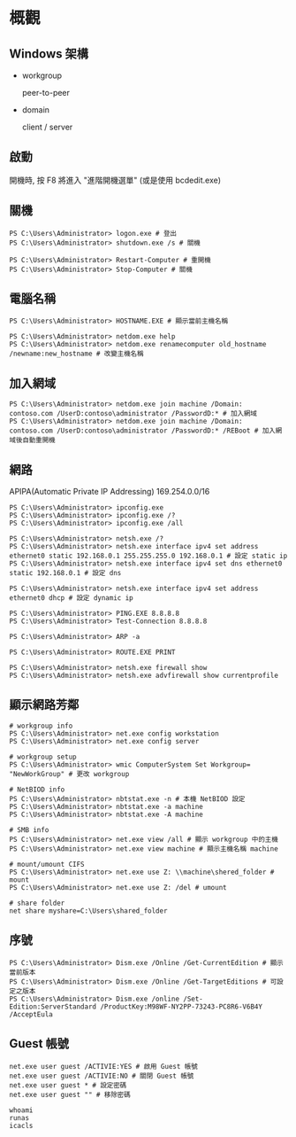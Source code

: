 # 概觀 #


## Windows 架構 ##

- workgroup

	peer-to-peer

- domain

	client / server


## 啟動 ##

開機時, 按 F8 將進入 "進階開機選單" (或是使用 bcdedit.exe)


## 關機 ##

	PS C:\Users\Administrator> logon.exe # 登出
	PS C:\Users\Administrator> shutdown.exe /s # 關機

	PS C:\Users\Administrator> Restart-Computer # 重開機
	PS C:\Users\Administrator> Stop-Computer # 關機


## 電腦名稱 ##

	PS C:\Users\Administrator> HOSTNAME.EXE # 顯示當前主機名稱

	PS C:\Users\Administrator> netdom.exe help
	PS C:\Users\Administrator> netdom.exe renamecomputer old_hostname /newname:new_hostname # 改變主機名稱


## 加入網域 ##

	PS C:\Users\Administrator> netdom.exe join machine /Domain: contoso.com /UserD:contoso\administrator /PasswordD:* # 加入網域
	PS C:\Users\Administrator> netdom.exe join machine /Domain: contoso.com /UserD:contoso\administrator /PasswordD:* /REBoot # 加入網域後自動重開機


## 網路 ##

APIPA(Automatic Private IP Addressing) 169.254.0.0/16

	PS C:\Users\Administrator> ipconfig.exe
	PS C:\Users\Administrator> ipconfig.exe /?
	PS C:\Users\Administrator> ipconfig.exe /all

	PS C:\Users\Administrator> netsh.exe /?
	PS C:\Users\Administrator> netsh.exe interface ipv4 set address ethernet0 static 192.168.0.1 255.255.255.0 192.168.0.1 # 設定 static ip
	PS C:\Users\Administrator> netsh.exe interface ipv4 set dns ethernet0 static 192.168.0.1 # 設定 dns

	PS C:\Users\Administrator> netsh.exe interface ipv4 set address ethernet0 dhcp # 設定 dynamic ip

	PS C:\Users\Administrator> PING.EXE 8.8.8.8
	PS C:\Users\Administrator> Test-Connection 8.8.8.8

	PS C:\Users\Administrator> ARP -a

	PS C:\Users\Administrator> ROUTE.EXE PRINT

	PS C:\Users\Administrator> netsh.exe firewall show
	PS C:\Users\Administrator> netsh.exe advfirewall show currentprofile


## 顯示網路芳鄰 ##

	# workgroup info
	PS C:\Users\Administrator> net.exe config workstation
	PS C:\Users\Administrator> net.exe config server

	# workgroup setup
	PS C:\Users\Administrator> wmic ComputerSystem Set Workgroup= "NewWorkGroup" # 更改 workgroup

	# NetBIOD info
	PS C:\Users\Administrator> nbtstat.exe -n # 本機 NetBIOD 設定
	PS C:\Users\Administrator> nbtstat.exe -a machine
	PS C:\Users\Administrator> nbtstat.exe -A machine

	# SMB info
	PS C:\Users\Administrator> net.exe view /all # 顯示 workgroup 中的主機
	PS C:\Users\Administrator> net.exe view machine # 顯示主機名稱 machine

	# mount/umount CIFS
	PS C:\Users\Administrator> net.exe use Z: \\machine\shered_folder # mount
	PS C:\Users\Administrator> net.exe use Z: /del # umount

	# share folder
	net share myshare=C:\Users\shared_folder



## 序號 ##

	PS C:\Users\Administrator> Dism.exe /Online /Get-CurrentEdition # 顯示當前版本
	PS C:\Users\Administrator> Dism.exe /Online /Get-TargetEditions # 可設定之版本
	PS C:\Users\Administrator> Dism.exe /online /Set-Edition:ServerStandard /ProductKey:M98WF-NY2PP-73243-PC8R6-V6B4Y /AcceptEula


## Guest 帳號 ##

	net.exe user guest /ACTIVIE:YES # 啟用 Guest 帳號
	net.exe user guest /ACTIVIE:NO # 關閉 Guest 帳號
	net.exe user guest * # 設定密碼
	net.exe user guest "" # 移除密碼

	whoami
	runas
	icacls